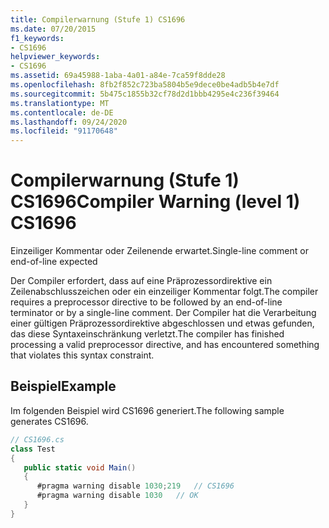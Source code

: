 ```yaml
---
title: Compilerwarnung (Stufe 1) CS1696
ms.date: 07/20/2015
f1_keywords:
- CS1696
helpviewer_keywords:
- CS1696
ms.assetid: 69a45988-1aba-4a01-a84e-7ca59f8dde28
ms.openlocfilehash: 8fb2f852c723ba5804b5e9dece0be4adb5b4e7df
ms.sourcegitcommit: 5b475c1855b32cf78d2d1bbb4295e4c236f39464
ms.translationtype: MT
ms.contentlocale: de-DE
ms.lasthandoff: 09/24/2020
ms.locfileid: "91170648"
---
```

# <a name="compiler-warning-level-1-cs1696"></a><span data-ttu-id="ba748-102">Compilerwarnung (Stufe 1) CS1696</span><span class="sxs-lookup"><span data-stu-id="ba748-102">Compiler Warning (level 1) CS1696</span></span>

<span data-ttu-id="ba748-103">Einzeiliger Kommentar oder Zeilenende erwartet.</span><span class="sxs-lookup"><span data-stu-id="ba748-103">Single-line comment or end-of-line expected</span></span>  
  
 <span data-ttu-id="ba748-104">Der Compiler erfordert, dass auf eine Präprozessordirektive ein Zeilenabschlusszeichen oder ein einzeiliger Kommentar folgt.</span><span class="sxs-lookup"><span data-stu-id="ba748-104">The compiler requires a preprocessor directive to be followed by an end-of-line terminator or by a single-line comment.</span></span> <span data-ttu-id="ba748-105">Der Compiler hat die Verarbeitung einer gültigen Präprozessordirektive abgeschlossen und etwas gefunden, das diese Syntaxeinschränkung verletzt.</span><span class="sxs-lookup"><span data-stu-id="ba748-105">The compiler has finished processing a valid preprocessor directive, and has encountered something that violates this syntax constraint.</span></span>  
  
## <a name="example"></a><span data-ttu-id="ba748-106">Beispiel</span><span class="sxs-lookup"><span data-stu-id="ba748-106">Example</span></span>  

 <span data-ttu-id="ba748-107">Im folgenden Beispiel wird CS1696 generiert.</span><span class="sxs-lookup"><span data-stu-id="ba748-107">The following sample generates CS1696.</span></span>  
  
```csharp  
// CS1696.cs  
class Test  
{  
   public static void Main()  
   {  
      #pragma warning disable 1030;219   // CS1696  
      #pragma warning disable 1030   // OK  
   }  
}  
```
